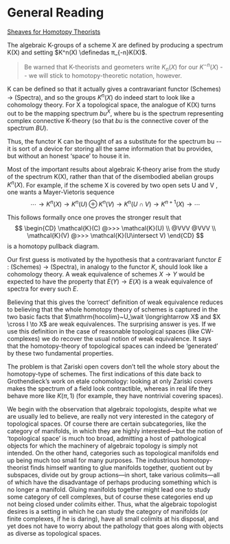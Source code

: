 # General Reading

[Sheaves for Homotopy Theorists](http://math.mit.edu/~dspivak/files/cech.pdf)

The algebraic K-groups of a scheme X are defined by producing a spectrum K(X) and setting
$K^n(X) \definedas π_{-n}K(X)$.

> Be warned that K-theorists and geometers write $K_n(X)$ for our $K^{−n}(X)$ -- we will stick to homotopy-theoretic notation, however.

K can be defined so that it actually gives a contravariant functor (Schemes) → (Spectra), and so the groups $K^n(X)$ do indeed start to look like a cohomology theory. For X a topological space, the analogue of K(X) turns out to be the mapping
spectrum $bu^X$, where bu is the spectrum representing complex connective K-theory (so that $bu$ is the connective cover of the spectrum $BU$). 

Thus, the functor K can be thought of as a substitute for the spectrum bu -- it is sort of a device for storing all the same information that bu provides, but without an honest ‘space’ to house it in.

Most of the important results about algebraic K-theory arise from the study of the spectrum K(X), rather than that of the disembodied abelian groups $K^n(X)$. For example, if the scheme X is covered by two open sets U and V , one wants a Mayer-Vietoris sequence
$$
\cdots \rightarrow K ^ { n } ( X ) \rightarrow K ^ { n } ( U ) \oplus K ^ { n } ( V ) \rightarrow K ^ { n } ( U \cap V ) \rightarrow K ^ { n + 1 } ( X ) \rightarrow \cdots
$$

This follows formally once one proves the stronger result that
$$
\begin{CD}
\mathcal{K}(C) @>>> \mathcal{K}(U) \\
@VVV @VVV \\
\mathcal{K}(V) @>>> \mathcal{K}(U\intersect V)
\end{CD}
$$
is a homotopy pullback diagram.

Our first guess is motivated by the hypothesis that a contravariant functor $E$ : (Schemes) → (Spectra), in analogy to the functor $K$, should look like a cohomology theory. A weak equivalence of schemes $X \to Y$ would be expected to have the property
that $E(Y ) → E(X)$ is a weak equivalence of spectra for every such $E$. 

Believing that this gives the ‘correct’ definition of weak equivalence reduces to believing that the whole homotopy theory of schemes is captured in the two basic facts that $\mathrm{hocolim}~U_\wait \longrightarrow X$ and $X \cross I \to X$ are weak equivalences.  The surprising answer is yes. If we use this definition in the case of reasonable topological spaces (like CW-complexes) we do recover the usual notion of weak equivalence. It says that the homotopy-theory of topological spaces can indeed be ‘generated’ by these two fundamental properties.

The problem is that Zariski open covers don’t tell the whole story about the homotopy-type of schemes. The first indications of this date back to Grothendieck’s work on etale cohomology: looking at only Zariski covers makes the spectrum of a field look contractible, whereas in real life they behave more like $K(π, 1)$ (for example, they have nontrivial covering spaces).

We begin with the observation that algebraic topologists, despite what we are usually led to
believe, are really not very interested in the category of topological spaces. Of course there are
certain subcategories, like the category of manifolds, in which they are highly interested—but the
notion of ‘topological space’ is much too broad, admitting a host of pathological objects for which
the machinery of algebraic topology is simply not intended.
On the other hand, categories such as topological manifolds end up being much too small for
many purposes. The industrious homotopy-theorist finds himself wanting to glue manifolds together,
quotient out by subspaces, divide out by group actions—in short, take various colimits—all of which
have the disadvantage of perhaps producing something which is no longer a manifold. Gluing
manifolds together might lead one to study some category of cell complexes, but of course these
categories end up not being closed under colimits either. Thus, what the algebraic topologist desires
is a setting in which he can study the category of manifolds (or finite complexes, if he is daring),
have all small colimits at his disposal, and yet does not have to worry about the pathology that goes
along with objects as diverse as topological spaces.